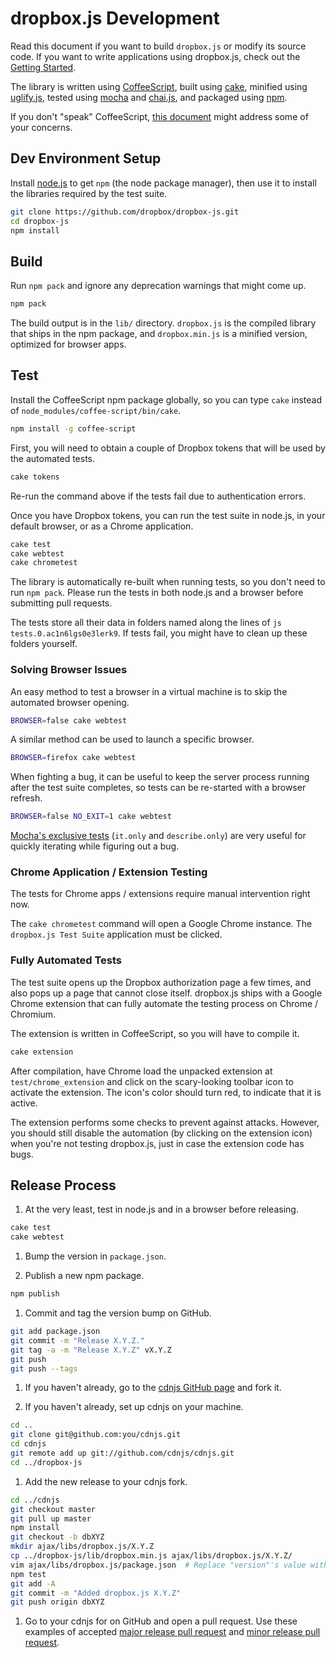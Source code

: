 # dropbox.js Development

Read this document if you want to build `dropbox.js` or modify its source code.
If you want to write applications using dropbox.js, check out the
[Getting Started](getting_started.md).

The library is written using [CoffeeScript](http://coffeescript.org/), built
using [cake](http://coffeescript.org/documentation/docs/cake.html), minified
using [uglify.js](https://github.com/mishoo/UglifyJS/), tested using
[mocha](http://visionmedia.github.com/mocha/) and
[chai.js](http://chaijs.com/), and packaged using [npm](https://npmjs.org/).

If you don't "speak" CoffeeScript,
[this document](https://github.com/dropbox/dropbox-js/blob/master/doc/coffee_faq.md)
might address some of your concerns.


## Dev Environment Setup

Install [node.js](http://nodejs.org/#download) to get `npm` (the node
package manager), then use it to install the libraries required by the test
suite.

```bash
git clone https://github.com/dropbox/dropbox-js.git
cd dropbox-js
npm install
```

## Build

Run `npm pack` and ignore any deprecation warnings that might come up.

```bash
npm pack
```

The build output is in the `lib/` directory. `dropbox.js` is the compiled
library that ships in the npm package, and `dropbox.min.js` is a minified
version, optimized for browser apps.


## Test

Install the CoffeeScript npm package globally, so you can type `cake` instead
of `node_modules/coffee-script/bin/cake`.

```bash
npm install -g coffee-script
```

First, you will need to obtain a couple of Dropbox tokens that will be used by
the automated tests.

```bash
cake tokens
```

Re-run the command above if the tests fail due to authentication errors.

Once you have Dropbox tokens, you can run the test suite in node.js, in your
default browser, or as a Chrome application.

```bash
cake test
cake webtest
cake chrometest
```

The library is automatically re-built when running tests, so you don't need to
run `npm pack`. Please run the tests in both node.js and a browser before
submitting pull requests.

The tests store all their data in folders named along the lines of
`js tests.0.ac1n6lgs0e3lerk9`. If tests fail, you might have to clean up these
folders yourself.


### Solving Browser Issues

An easy method to test a browser in a virtual machine is to skip the automated
browser opening.

```bash
BROWSER=false cake webtest
```

A similar method can be used to launch a specific browser.

```bash
BROWSER=firefox cake webtest
```

When fighting a bug, it can be useful to keep the server process running after
the test suite completes, so tests can be re-started with a browser refresh.

```bash
BROWSER=false NO_EXIT=1 cake webtest
```

[Mocha's exclusive tests](http://visionmedia.github.com/mocha/#exclusive-tests)
(`it.only` and `describe.only`) are very useful for quickly iterating while
figuring out a bug.


### Chrome Application / Extension Testing

The tests for Chrome apps / extensions require manual intervention right now.

The `cake chrometest` command will open a Google Chrome instance. The
`dropbox.js Test Suite` application must be clicked.


### Fully Automated Tests

The test suite opens up the Dropbox authorization page a few times, and also
pops up a page that cannot close itself. dropbox.js ships with a Google Chrome
extension that can fully automate the testing process on Chrome / Chromium.

The extension is written in CoffeeScript, so you will have to compile it.

```bash
cake extension
```

After compilation, have Chrome load the unpacked extension at
`test/chrome_extension` and click on the scary-looking toolbar icon to activate
the extension. The icon's color should turn red, to indicate that it is active.

The extension performs some checks to prevent against attacks. However, you
should still disable the automation (by clicking on the extension icon) when
you're not testing dropbox.js, just in case the extension code has bugs.


## Release Process

1. At the very least, test in node.js and in a browser before releasing.

```bash
cake test
cake webtest
```

1. Bump the version in `package.json`.

1. Publish a new npm package.

```bash
npm publish
```

1. Commit and tag the version bump on GitHub.

```bash
git add package.json
git commit -m "Release X.Y.Z."
git tag -a -m "Release X.Y.Z" vX.Y.Z
git push
git push --tags
```

1. If you haven't already, go to the
   [cdnjs GitHub page](https://github.com/cdnjs/cdnjs) and fork it.

1. If you haven't already, set up cdnjs on your machine.

```bash
cd ..
git clone git@github.com:you/cdnjs.git
cd cdnjs
git remote add up git://github.com/cdnjs/cdnjs.git
cd ../dropbox-js
```

1. Add the new release to your cdnjs fork.

```bash
cd ../cdnjs
git checkout master
git pull up master
npm install
git checkout -b dbXYZ
mkdir ajax/libs/dropbox.js/X.Y.Z
cp ../dropbox-js/lib/dropbox.min.js ajax/libs/dropbox.js/X.Y.Z/
vim ajax/libs/dropbox.js/package.json  # Replace "version"'s value with "X.Y.Z"
npm test
git add -A
git commit -m "Added dropbox.js X.Y.Z"
git push origin dbXYZ
```

1. Go to your cdnjs for on GitHub and open a pull request. Use these examples
of accepted
[major release pull request](https://github.com/cdnjs/cdnjs/pull/580) and
[minor release pull request](https://github.com/cdnjs/cdnjs/pull/592).
